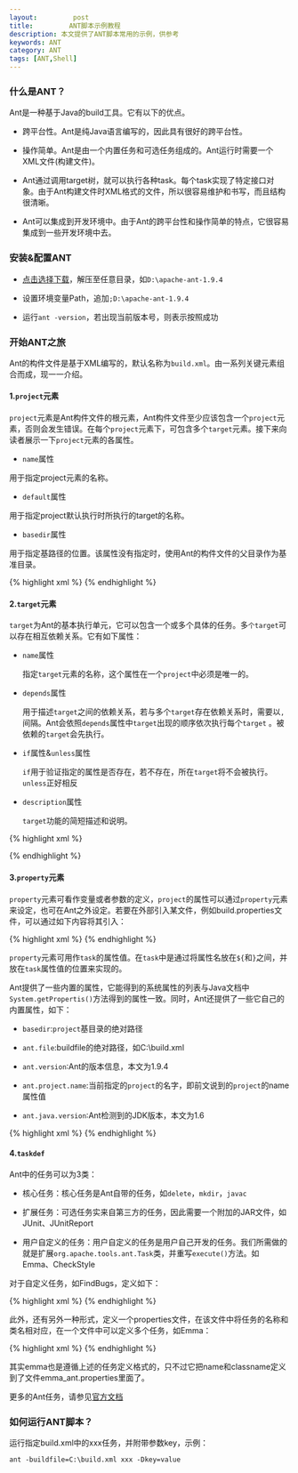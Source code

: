 ```yaml
---
layout:         post
title:         ANT脚本示例教程
description: 本文提供了ANT脚本常用的示例，供参考
keywords: ANT
category: ANT
tags: [ANT,Shell]
---
```


### 什么是ANT？

Ant是一种基于Java的build工具。它有以下的优点。

* 跨平台性。Ant是纯Java语言编写的，因此具有很好的跨平台性。

* 操作简单。Ant是由一个内置任务和可选任务组成的。Ant运行时需要一个XML文件(构建文件)。

* Ant通过调用target树，就可以执行各种task。每个task实现了特定接口对象。由于Ant构建文件时XML格式的文件，所以很容易维护和书写，而且结构很清晰。

* Ant可以集成到开发环境中。由于Ant的跨平台性和操作简单的特点，它很容易集成到一些开发环境中去。

<!-- more -->

### 安装&配置ANT

* [点击选择下载](http://archive.apache.org/dist/ant/binaries/)，解压至任意目录，如`D:\apache-ant-1.9.4`

* 设置环境变量Path，追加`;D:\apache-ant-1.9.4`

* 运行`ant -version`，若出现当前版本号，则表示按照成功

### 开始ANT之旅

Ant的构件文件是基于XML编写的，默认名称为`build.xml`。由一系列关键元素组合而成，现一一介绍。

#### 1.`project`元素

`project`元素是Ant构件文件的根元素，Ant构件文件至少应该包含一个`project`元素，否则会发生错误。在每个`project`元素下，可包含多个`target`元素。接下来向读者展示一下`project`元素的各属性。

* `name`属性

用于指定project元素的名称。

* `default`属性

用于指定project默认执行时所执行的target的名称。

* `basedir`属性

用于指定基路径的位置。该属性没有指定时，使用Ant的构件文件的父目录作为基准目录。

{% highlight xml %}
<project name="MyDemo" default="build" basedir=".">
</project>
{% endhighlight %}


#### 2.`target`元素

`target`为Ant的基本执行单元，它可以包含一个或多个具体的任务。多`个target`可以存在相互依赖关系。它有如下属性：

* `name`属性

    指定`target`元素的名称，这个属性在一个`project`中必须是唯一的。

* `depends`属性

    用于描述`target`之间的依赖关系，若与多个`target`存在依赖关系时，需要以`,`间隔。Ant会依照`depends`属性中`target`出现的顺序依次执行每个`target` 。被依赖的`target`会先执行。

* `if`属性&`unless`属性

    `if`用于验证指定的属性是否存在，若不存在，所在`target`将不会被执行。`unless`正好相反

* `description`属性

    `target`功能的简短描述和说明。

{% highlight xml %}
<target name="clean" if="${build.dir}" description="delete the temp directory">
		<delete dir="${build.dir}" />
	</target>

<target name="prepare" depends="clean">
	<mkdir dir="${build.dir}" />
</target>
{% endhighlight %}

#### 3.`property`元素

`property`元素可看作变量或者参数的定义，`project`的属性可以通过`property`元素来设定，也可在Ant之外设定。若要在外部引入某文件，例如build.properties文件，可以通过如下内容将其引入：

{% highlight xml %}
<property file="build.properties"/>
{% endhighlight %}

`property`元素可用作`task`的属性值。在`task`中是通过将属性名放在`${`和`}`之间，并放在`task`属性值的位置来实现的。

 Ant提供了一些内置的属性，它能得到的系统属性的列表与Java文档中`System.getPropertis()`方法得到的属性一致。同时，Ant还提供了一些它自己的内置属性，如下：

* `basedir`:`project`基目录的绝对路径

* `ant.file`:buildfile的绝对路径，如C:\build.xml

* `ant.version`:Ant的版本信息，本文为1.9.4

* `ant.project.name`:当前指定的`project`的名字，即前文说到的`project`的name属性值

* `ant.java.version`:Ant检测到的JDK版本，本文为1.6

{% highlight xml %}
<property  name ="name"  value ="cyj"/>
{% endhighlight %}

#### 4.`taskdef`

Ant中的任务可以为3类：

* 核心任务：核心任务是Ant自带的任务，如`delete`，`mkdir`，`javac`

* 扩展任务：可选任务实来自第三方的任务，因此需要一个附加的JAR文件，如JUnit、JUnitReport

* 用户自定义的任务：用户自定义的任务是用户自己开发的任务。我们所需做的就是扩展`org.apache.tools.ant.Task`类，并重写`execute()`方法。如Emma、CheckStyle

对于自定义任务，如FindBugs，定义如下：

{% highlight xml %}
<taskdef name="findbugs" classname="edu.umd.cs.findbugs.anttask.FindBugsTask" classpathref="jar.classpath" />
{% endhighlight %}

此外，还有另外一种形式，定义一个properties文件，在该文件中将任务的名称和类名相对应，在一个文件中可以定义多个任务，如Emma：

{% highlight xml %}
<taskdef resource="emma_ant.properties" classpathref="jar.classpath" />
{% endhighlight %}

其实emma也是遵循上述的任务定义格式的，只不过它把name和classname定义到了文件emma_ant.properties里面了。

更多的Ant任务，请参见[官方文档](http://ant.apache.org/manual/index.html)

### 如何运行ANT脚本？

运行指定build.xml中的xxx任务，并附带参数key，示例：

`ant -buildfile=C:\build.xml xxx -Dkey=value`
